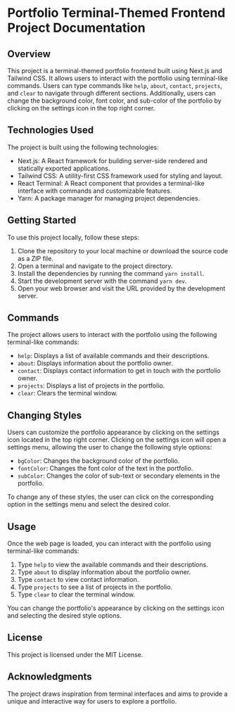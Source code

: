 # Portfolio Terminal-Themed Frontend Project Documentation

## Overview

This project is a terminal-themed portfolio frontend built using Next.js and Tailwind CSS. It allows users to interact with the portfolio using terminal-like commands. Users can type commands like `help`, `about`, `contact`, `projects`, and `clear` to navigate through different sections. Additionally, users can change the background color, font color, and sub-color of the portfolio by clicking on the settings icon in the top right corner.

## Technologies Used

The project is built using the following technologies:

- Next.js: A React framework for building server-side rendered and statically exported applications.
- Tailwind CSS: A utility-first CSS framework used for styling and layout.
- React Terminal: A React component that provides a terminal-like interface with commands and customizable features.
- Yarn: A package manager for managing project dependencies.

## Getting Started

To use this project locally, follow these steps:

1. Clone the repository to your local machine or download the source code as a ZIP file.
2. Open a terminal and navigate to the project directory.
3. Install the dependencies by running the command `yarn install`.
4. Start the development server with the command `yarn dev`.
5. Open your web browser and visit the URL provided by the development server.

## Commands

The project allows users to interact with the portfolio using the following terminal-like commands:

- `help`: Displays a list of available commands and their descriptions.
- `about`: Displays information about the portfolio owner.
- `contact`: Displays contact information to get in touch with the portfolio owner.
- `projects`: Displays a list of projects in the portfolio.
- `clear`: Clears the terminal window.

## Changing Styles

Users can customize the portfolio appearance by clicking on the settings icon located in the top right corner. Clicking on the settings icon will open a settings menu, allowing the user to change the following style options:

- `bgColor`: Changes the background color of the portfolio.
- `fontColor`: Changes the font color of the text in the portfolio.
- `subColor`: Changes the color of sub-text or secondary elements in the portfolio.

To change any of these styles, the user can click on the corresponding option in the settings menu and select the desired color.

## Usage

Once the web page is loaded, you can interact with the portfolio using terminal-like commands:

1. Type `help` to view the available commands and their descriptions.
2. Type `about` to display information about the portfolio owner.
3. Type `contact` to view contact information.
4. Type `projects` to see a list of projects in the portfolio.
5. Type `clear` to clear the terminal window.

You can change the portfolio's appearance by clicking on the settings icon and selecting the desired style options.

## License

This project is licensed under the MIT License.

## Acknowledgments

The project draws inspiration from terminal interfaces and aims to provide a unique and interactive way for users to explore a portfolio.
